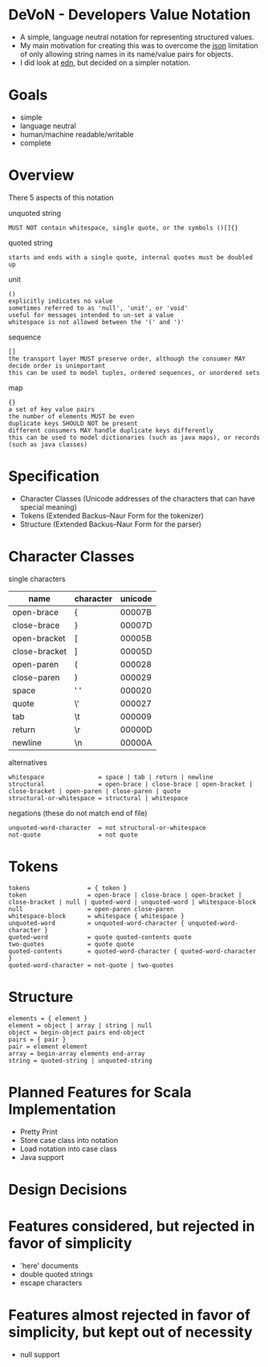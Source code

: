 DeVoN - Developers Value Notation
===
- A simple, language neutral notation for representing structured values.
- My main motivation for creating this was to overcome the [json](http://www.json.org) limitation of only allowing string names in its name/value pairs for objects.
- I did look at [edn](https://github.com/edn-format/edn), but decided on a simpler notation.

Goals
===
- simple
- language neutral
- human/machine readable/writable
- complete

Overview
===
There 5 aspects of this notation


unquoted string

    MUST NOT contain whitespace, single quote, or the symbols ()[]{}

quoted string

    starts and ends with a single quote, internal quotes must be doubled up

unit

    ()
    explicitly indicates no value
    sometimes referred to as 'null', 'unit', or 'void'
    useful for messages intended to un-set a value
    whitespace is not allowed between the '(' and ')'

sequence

    []
    the transport layer MUST preserve order, although the consumer MAY decide order is unimportant
    this can be used to model tuples, ordered sequences, or unordered sets

map

    {}
    a set of key value pairs
    the number of elements MUST be even
    duplicate keys SHOULD NOT be present
    different consumers MAY handle duplicate keys differently
    this can be used to model dictionaries (such as java maps), or records (such as java classes)

Specification
===
- Character Classes (Unicode addresses of the characters that can have special meaning)
- Tokens (Extended Backus–Naur Form for the tokenizer)
- Structure (Extended Backus–Naur Form for the parser)

Character Classes
===
single characters

<table>
    <thead>
    <tr><th>name</th><th>character</th><th>unicode</th></tr>
    </thead>
    <tbody>
    <tr><td>open-brace   </td><td>{  </td><td>00007B</td></tr>
    <tr><td>close-brace  </td><td>}  </td><td>00007D</td></tr>
    <tr><td>open-bracket </td><td>[  </td><td>00005B</td></tr>
    <tr><td>close-bracket</td><td>]  </td><td>00005D</td></tr>
    <tr><td>open-paren   </td><td>(  </td><td>000028</td></tr>
    <tr><td>close-paren  </td><td>)  </td><td>000029</td></tr>
    <tr><td>space        </td><td>' '</td><td>000020</td></tr>
    <tr><td>quote        </td><td>\' </td><td>000027</td></tr>
    <tr><td>tab          </td><td>\t </td><td>000009</td></tr>
    <tr><td>return       </td><td>\r </td><td>00000D</td></tr>
    <tr><td>newline      </td><td>\n </td><td>00000A</td></tr>
    </tbody>
</table>

alternatives

    whitespace               = space | tab | return | newline
    structural               = open-brace | close-brace | open-bracket | close-bracket | open-paren | close-paren | quote
    structural-or-whitespace = structural | whitespace

negations (these do not match end of file)

    unquoted-word-character  = not structural-or-whitespace
    not-quote                = not quote

Tokens
===

    tokens                = { token }
    token                 = open-brace | close-brace | open-bracket | close-bracket | null | quoted-word | unquoted-word | whitespace-block
    null                  = open-paren close-paren
    whitespace-block      = whitespace { whitespace }
    unquoted-word         = unquoted-word-character { unquoted-word-character }
    quoted-word           = quote quoted-contents quote
    two-quotes            = quote quote
    quoted-contents       = quoted-word-character { quoted-word-character }
    quoted-word-character = not-quote | two-quotes

Structure
===

    elements = { element }
    element = object | array | string | null
    object = begin-object pairs end-object
    pairs = { pair }
    pair = element element
    array = begin-array elements end-array
    string = quoted-string | unquoted-string

Planned Features for Scala Implementation
===
- Pretty Print
- Store case class into notation
- Load notation into case class
- Java support

Design Decisions
===

Features considered, but rejected in favor of simplicity
===
- 'here' documents
- double quoted strings
- escape characters

Features almost rejected in favor of simplicity, but kept out of necessity
===
- null support

